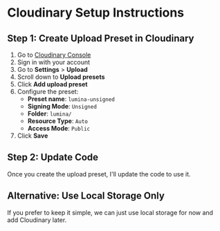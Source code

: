 # Cloudinary Setup Instructions

## Step 1: Create Upload Preset in Cloudinary

1. Go to [Cloudinary Console](https://console.cloudinary.com/)
2. Sign in with your account
3. Go to **Settings** > **Upload**
4. Scroll down to **Upload presets**
5. Click **Add upload preset**
6. Configure the preset:
   - **Preset name**: `lumina-unsigned`
   - **Signing Mode**: `Unsigned`
   - **Folder**: `lumina/`
   - **Resource Type**: `Auto`
   - **Access Mode**: `Public`
7. Click **Save**

## Step 2: Update Code

Once you create the upload preset, I'll update the code to use it.

## Alternative: Use Local Storage Only

If you prefer to keep it simple, we can just use local storage for now and add Cloudinary later.
